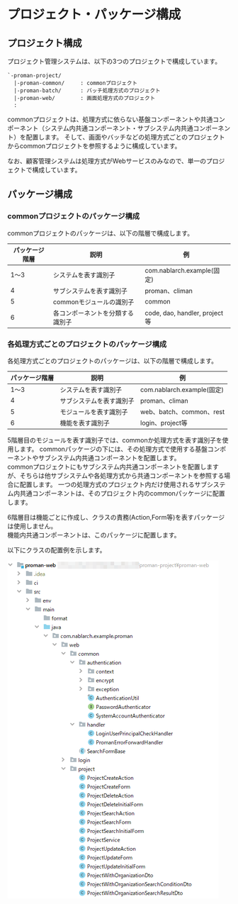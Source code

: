 # プロジェクト・パッケージ構成

## プロジェクト構成

プロジェクト管理システムは、以下の3つのプロジェクトで構成しています。

```
`-proman-project/
  |-proman-common/     : commonプロジェクト
  |-proman-batch/      : バッチ処理方式のプロジェクト
  |-proman-web/        : 画面処理方式のプロジェクト
  :
```

commonプロジェクトは、処理方式に依らない基盤コンポーネントや共通コンポーネント（システム内共通コンポーネント・サブシステム内共通コンポーネント）を配置します。
そして、画面やバッチなどの処理方式ごとのプロジェクトからcommonプロジェクトを参照するように構成しています。

なお、顧客管理システムは処理方式がWebサービスのみなので、単一のプロジェクトで構成しています。

## パッケージ構成

### commonプロジェクトのパッケージ構成

commonプロジェクトのパッケージは、以下の階層で構成します。

| パッケージ階層 | 説明                             | 例                            |
| -------------- | -------------------------------- | ----------------------------- |
| 1～3           | システムを表す識別子             | com.nablarch.example(固定)    |
| 4              | サブシステムを表す識別子         | proman、climan                |
| 5              | commonモジュールの識別子         | common                        |
| 6              | 各コンポーネントを分類する識別子 | code, dao, handler, project等 |


### 各処理方式ごとのプロジェクトのパッケージ構成

各処理方式ごとのプロジェクトのパッケージは、以下の階層で構成します。

| パッケージ階層 | 説明                     | 例                         |
| -------------- | ------------------------ | -------------------------- |
| 1～3           | システムを表す識別子     | com.nablarch.example(固定) |
| 4              | サブシステムを表す識別子 | proman、climan             |
| 5              | モジュールを表す識別子   | web、batch、common、rest   |
| 6              | 機能を表す識別子         | login、project等           |

5階層目のモジュールを表す識別子では、commonか処理方式を表す識別子を使用します。
commonパッケージの下には、その処理方式で使用する基盤コンポーネントやサブシステム内共通コンポーネントを配置します。  
commonプロジェクトにもサブシステム内共通コンポーネントを配置しますが、そちらは他サブシステムや各処理方式から共通コンポーネントを参照する場合に配置します。
一つの処理方式のプロジェクト内だけ使用されるサブシステム内共通コンポーネントは、そのプロジェクト内のcommonパッケージに配置します。

6階層目は機能ごとに作成し、クラスの責務(Action,Form等)を表すパッケージは使用しません。  
機能内共通コンポーネントは、このパッケージに配置します。

以下にクラスの配置例を示します。

![配置例](images/package-structure-example.png)
